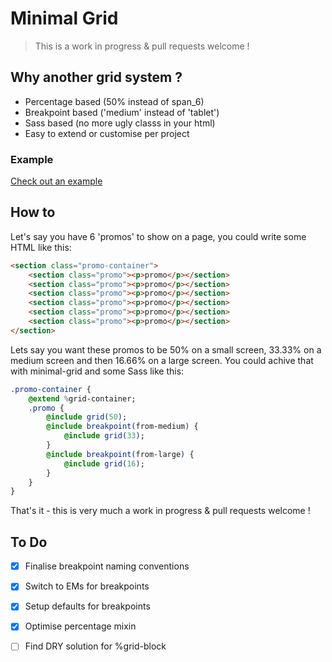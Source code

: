 # Minimal Grid
> This is a work in progress & pull requests welcome !


## Why another grid system ?
* Percentage based (50% instead of span_6)
* Breakpoint based ('medium' instead of 'tablet')
* Sass based (no more ugly classs in your html)
* Easy to extend or customise per project

### Example
[Check out an example](http://htmlpreview.github.io/?https://github.com/AaronRutley/minimal-grid/blob/master/index.html)

## How to
Let's say you have 6 'promos' to show on a page,
you could write some HTML like this:
```html
<section class="promo-container">
    <section class="promo"><p>promo</p></section>
    <section class="promo"><p>promo</p></section>
    <section class="promo"><p>promo</p></section>
    <section class="promo"><p>promo</p></section>
    <section class="promo"><p>promo</p></section>
    <section class="promo"><p>promo</p></section>
</section>
```
Lets say you want these promos to be 50% on a small screen, 33.33% on a medium screen and then 16.66% on a large screen. You could achive that with minimal-grid and some Sass like this:
``` sass
.promo-container {
    @extend %grid-container;
    .promo {
        @include grid(50);
        @include breakpoint(from-medium) {
            @include grid(33);
        }
        @include breakpoint(from-large) {
            @include grid(16);
        }
    }
}
```
That's it - this is very much a work in progress & pull requests welcome !

## To Do
- [x] Finalise breakpoint naming conventions
- [x] Switch to EMs for breakpoints
- [x] Setup defaults for breakpoints
- [x] Optimise percentage mixin
- [ ] Find DRY solution for %grid-block


